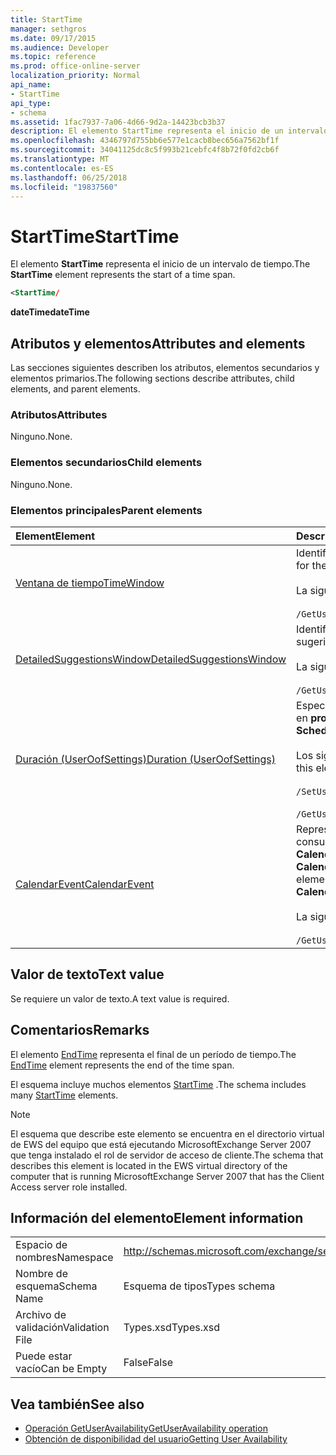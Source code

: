 ```yaml
---
title: StartTime
manager: sethgros
ms.date: 09/17/2015
ms.audience: Developer
ms.topic: reference
ms.prod: office-online-server
localization_priority: Normal
api_name:
- StartTime
api_type:
- schema
ms.assetid: 1fac7937-7a06-4d66-9d2a-14423bcb3b37
description: El elemento StartTime representa el inicio de un intervalo de tiempo.
ms.openlocfilehash: 4346797d755bb6e577e1cacb8bec656a7562bf1f
ms.sourcegitcommit: 34041125dc8c5f993b21cebfc4f8b72f0fd2cb6f
ms.translationtype: MT
ms.contentlocale: es-ES
ms.lasthandoff: 06/25/2018
ms.locfileid: "19837560"
---
```

# <a name="starttime"></a><span data-ttu-id="e6c1c-103">StartTime</span><span class="sxs-lookup"><span data-stu-id="e6c1c-103">StartTime</span></span>

<span data-ttu-id="e6c1c-104">El elemento **StartTime** representa el inicio de un intervalo de tiempo.</span><span class="sxs-lookup"><span data-stu-id="e6c1c-104">The **StartTime** element represents the start of a time span.</span></span> 
  
```xml
<StartTime/
```

<span data-ttu-id="e6c1c-105">**dateTime**</span><span class="sxs-lookup"><span data-stu-id="e6c1c-105">**dateTime**</span></span>

## <a name="attributes-and-elements"></a><span data-ttu-id="e6c1c-106">Atributos y elementos</span><span class="sxs-lookup"><span data-stu-id="e6c1c-106">Attributes and elements</span></span>

<span data-ttu-id="e6c1c-107">Las secciones siguientes describen los atributos, elementos secundarios y elementos primarios.</span><span class="sxs-lookup"><span data-stu-id="e6c1c-107">The following sections describe attributes, child elements, and parent elements.</span></span>
  
### <a name="attributes"></a><span data-ttu-id="e6c1c-108">Atributos</span><span class="sxs-lookup"><span data-stu-id="e6c1c-108">Attributes</span></span>

<span data-ttu-id="e6c1c-109">Ninguno.</span><span class="sxs-lookup"><span data-stu-id="e6c1c-109">None.</span></span>
  
### <a name="child-elements"></a><span data-ttu-id="e6c1c-110">Elementos secundarios</span><span class="sxs-lookup"><span data-stu-id="e6c1c-110">Child elements</span></span>

<span data-ttu-id="e6c1c-111">Ninguno.</span><span class="sxs-lookup"><span data-stu-id="e6c1c-111">None.</span></span>
  
### <a name="parent-elements"></a><span data-ttu-id="e6c1c-112">Elementos principales</span><span class="sxs-lookup"><span data-stu-id="e6c1c-112">Parent elements</span></span>

|<span data-ttu-id="e6c1c-113">**Element**</span><span class="sxs-lookup"><span data-stu-id="e6c1c-113">**Element**</span></span>|<span data-ttu-id="e6c1c-114">**Descripción**</span><span class="sxs-lookup"><span data-stu-id="e6c1c-114">**Description**</span></span>|
|:-----|:-----|
|[<span data-ttu-id="e6c1c-115">Ventana de tiempo</span><span class="sxs-lookup"><span data-stu-id="e6c1c-115">TimeWindow</span></span>](timewindow.md) <br/> |<span data-ttu-id="e6c1c-116">Identifica el intervalo de tiempo de consulta para la información de disponibilidad del usuario.</span><span class="sxs-lookup"><span data-stu-id="e6c1c-116">Identifies the time span queried for the user availability information.</span></span>  <br/><br/> <span data-ttu-id="e6c1c-117">La siguiente es la expresión de XPath para este elemento:</span><span class="sxs-lookup"><span data-stu-id="e6c1c-117">The following is the XPath expression to this element:</span></span>  <br/><br/>  `/GetUserAvailabilityRequest/FreeBusyViewOptions/TimeWindow` <br/> |
|[<span data-ttu-id="e6c1c-118">DetailedSuggestionsWindow</span><span class="sxs-lookup"><span data-stu-id="e6c1c-118">DetailedSuggestionsWindow</span></span>](detailedsuggestionswindow.md) <br/> |<span data-ttu-id="e6c1c-119">Identifica el intervalo de tiempo que se consulta para obtener información detallada acerca de las horas de reunión sugerida.</span><span class="sxs-lookup"><span data-stu-id="e6c1c-119">Identifies the time span that is queried for detailed information about suggested meeting times.</span></span>  <br/><br/> <span data-ttu-id="e6c1c-120">La siguiente es la expresión de XPath para este elemento:</span><span class="sxs-lookup"><span data-stu-id="e6c1c-120">The following is the XPath expression to this element:</span></span> <br/> <br/>  `/GetUserAvailabilityRequest/SuggestionViewOptions/DetailedSuggestionsWindow` <br/> |
|[<span data-ttu-id="e6c1c-121">Duración (UserOofSettings)</span><span class="sxs-lookup"><span data-stu-id="e6c1c-121">Duration (UserOofSettings)</span></span>](duration-useroofsettings.md) <br/> | <span data-ttu-id="e6c1c-122">Especifica la duración para la que está habilitado el estado de fuera de oficina (OOF) si el elemento [OofState](oofstate.md) está establecido en **programado**.</span><span class="sxs-lookup"><span data-stu-id="e6c1c-122">Specifies the duration for which the Out of Office (OOF) status is enabled if the [OofState](oofstate.md) element is set to **Scheduled**.</span></span>  <br/><br/>  <span data-ttu-id="e6c1c-123">Los siguientes son las expresiones de XPath posibles para este elemento:</span><span class="sxs-lookup"><span data-stu-id="e6c1c-123">The following are the possible XPath expressions to this element:</span></span> <br/> <br/>  `/SetUserOofSettingsRequest/UserOofSettings/Duration` <br/><br/>  `/GetUserOofSettingsResponse/OofSettings/Duration` <br/> |
|[<span data-ttu-id="e6c1c-124">CalendarEvent</span><span class="sxs-lookup"><span data-stu-id="e6c1c-124">CalendarEvent</span></span>](calendarevent.md) <br/> |<span data-ttu-id="e6c1c-125">Representa una repetición del elemento de calendario único.</span><span class="sxs-lookup"><span data-stu-id="e6c1c-125">Represents a unique calendar item occurrence.</span></span> <span data-ttu-id="e6c1c-126">Se utiliza para las consultas de disponibilidad.</span><span class="sxs-lookup"><span data-stu-id="e6c1c-126">This is used for Availability inquiries.</span></span> <span data-ttu-id="e6c1c-127">El elemento **StartTime** es necesario en el elemento **CalendarEvent** .</span><span class="sxs-lookup"><span data-stu-id="e6c1c-127">The **StartTime** element is required in the **CalendarEvent** element.</span></span> <span data-ttu-id="e6c1c-128">El elemento **StartTime** en el elemento **CalendarEvent** es único para el tipo de **CalendarEvent** aunque contiene los mismos valores de faceta que contienen los elementos **StartTime** en el tipo de **duración** .</span><span class="sxs-lookup"><span data-stu-id="e6c1c-128">The **StartTime** element in the **CalendarEvent** element is unique to the **CalendarEvent** type although it contains the same facet values that the **StartTime** elements in the **Duration** type contain.</span></span>  <br/><br/> <span data-ttu-id="e6c1c-129">La siguiente es la expresión de XPath para este elemento:</span><span class="sxs-lookup"><span data-stu-id="e6c1c-129">The following is the XPath expression to this element:</span></span>  <br/> <br/> `/GetUserAvailabilityResponse/FreeBusyResponseArray/FreeBusyResponse/FreeBusyView/CalendarEventArray/CalendarEvent[i]` <br/> |
   
## <a name="text-value"></a><span data-ttu-id="e6c1c-130">Valor de texto</span><span class="sxs-lookup"><span data-stu-id="e6c1c-130">Text value</span></span>

<span data-ttu-id="e6c1c-131">Se requiere un valor de texto.</span><span class="sxs-lookup"><span data-stu-id="e6c1c-131">A text value is required.</span></span>
  
## <a name="remarks"></a><span data-ttu-id="e6c1c-132">Comentarios</span><span class="sxs-lookup"><span data-stu-id="e6c1c-132">Remarks</span></span>

<span data-ttu-id="e6c1c-133">El elemento [EndTime](endtime.md) representa el final de un período de tiempo.</span><span class="sxs-lookup"><span data-stu-id="e6c1c-133">The [EndTime](endtime.md) element represents the end of the time span.</span></span> 
  
<span data-ttu-id="e6c1c-134">El esquema incluye muchos elementos [StartTime](starttime.md) .</span><span class="sxs-lookup"><span data-stu-id="e6c1c-134">The schema includes many [StartTime](starttime.md) elements.</span></span> 
  
> [!NOTE]
> <span data-ttu-id="e6c1c-135">El esquema que describe este elemento se encuentra en el directorio virtual de EWS del equipo que está ejecutando MicrosoftExchange Server 2007 que tenga instalado el rol de servidor de acceso de cliente.</span><span class="sxs-lookup"><span data-stu-id="e6c1c-135">The schema that describes this element is located in the EWS virtual directory of the computer that is running MicrosoftExchange Server 2007 that has the Client Access server role installed.</span></span> 
  
## <a name="element-information"></a><span data-ttu-id="e6c1c-136">Información del elemento</span><span class="sxs-lookup"><span data-stu-id="e6c1c-136">Element information</span></span>

|||
|:-----|:-----|
|<span data-ttu-id="e6c1c-137">Espacio de nombres</span><span class="sxs-lookup"><span data-stu-id="e6c1c-137">Namespace</span></span>  <br/> |http://schemas.microsoft.com/exchange/services/2006/types  <br/> |
|<span data-ttu-id="e6c1c-138">Nombre de esquema</span><span class="sxs-lookup"><span data-stu-id="e6c1c-138">Schema Name</span></span>  <br/> |<span data-ttu-id="e6c1c-139">Esquema de tipos</span><span class="sxs-lookup"><span data-stu-id="e6c1c-139">Types schema</span></span>  <br/> |
|<span data-ttu-id="e6c1c-140">Archivo de validación</span><span class="sxs-lookup"><span data-stu-id="e6c1c-140">Validation File</span></span>  <br/> |<span data-ttu-id="e6c1c-141">Types.xsd</span><span class="sxs-lookup"><span data-stu-id="e6c1c-141">Types.xsd</span></span>  <br/> |
|<span data-ttu-id="e6c1c-142">Puede estar vacío</span><span class="sxs-lookup"><span data-stu-id="e6c1c-142">Can be Empty</span></span>  <br/> |<span data-ttu-id="e6c1c-143">False</span><span class="sxs-lookup"><span data-stu-id="e6c1c-143">False</span></span>  <br/> |
   
## <a name="see-also"></a><span data-ttu-id="e6c1c-144">Vea también</span><span class="sxs-lookup"><span data-stu-id="e6c1c-144">See also</span></span>

- [<span data-ttu-id="e6c1c-145">Operación GetUserAvailability</span><span class="sxs-lookup"><span data-stu-id="e6c1c-145">GetUserAvailability operation</span></span>](getuseravailability-operation.md)
- [<span data-ttu-id="e6c1c-146">Obtención de disponibilidad del usuario</span><span class="sxs-lookup"><span data-stu-id="e6c1c-146">Getting User Availability</span></span>](http://msdn.microsoft.com/library/d4133fcb-9b0f-4e6b-aadf-a389da83516a%28Office.15%29.aspx)

